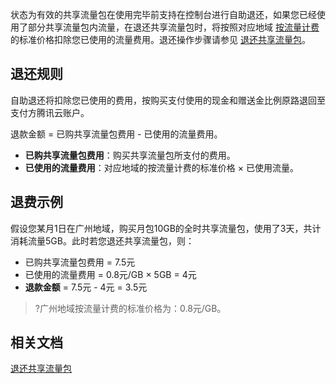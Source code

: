 状态为有效的共享流量包在使用完毕前支持在控制台进行自助退还，如果您已经使用了部分共享流量包内流量，在退还共享流量包时，将按照对应地域 [按流量计费](https://buy.cloud.tencent.com/price/idc#3Ca-id3D22by-traffic223EE68C89E6B581E9878F3C2Fa3E) 的标准价格扣除您已使用的流量费用。退还操作步骤请参见 [退还共享流量包](https://cloud.tencent.com/document/product/1171/40192)。

## 退还规则
自助退还将扣除您已使用的费用，按购买支付使用的现金和赠送金比例原路退回至支付方腾讯云账户。

退款金额 = 已购共享流量包费用 - 已使用的流量费用。
- **已购共享流量包费用**：购买共享流量包所支付的费用。
- **已使用的流量费用**：对应地域的按流量计费的标准价格 × 已使用流量。

## 退费示例
假设您某月1日在广州地域，购买月包10GB的全时共享流量包，使用了3天，共计消耗流量5GB。此时若您退还共享流量包，则：
- 已购共享流量包费用 = 7.5元
- 已使用的流量费用 = 0.8元/GB × 5GB = 4元
- **退款金额** = 7.5元 - 4元 = 3.5元
>?广州地域按流量计费的标准价格为：0.8元/GB。
>

## 相关文档
[退还共享流量包](https://cloud.tencent.com/document/product/1171/40192)
